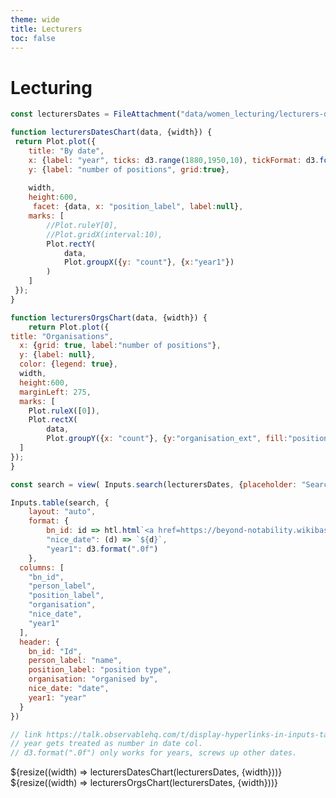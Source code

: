 ```yaml
---
theme: wide
title: Lecturers
toc: false
---
```


# Lecturing

```js
const lecturersDates = FileAttachment("data/women_lecturing/lecturers-dates.csv").csv({typed: true});

```



```js
function lecturersDatesChart(data, {width}) {
 return Plot.plot({
	title: "By date",
	x: {label: "year", ticks: d3.range(1880,1950,10), tickFormat: d3.format('d')},
	y: {label: "number of positions", grid:true},
	
	width,
	height:600,
	 facet: {data, x: "position_label", label:null},
	marks: [
		//Plot.ruleY[0],
		//Plot.gridX(interval:10),
		Plot.rectY(
			data,
			Plot.groupX({y: "count"}, {x:"year1"})
		)
	]
 });
}
```

```js
function lecturersOrgsChart(data, {width}) {
	return Plot.plot({
title: "Organisations",
  x: {grid: true, label:"number of positions"},
  y: {label: null},
  color: {legend: true},
  width,
  height:600,
  marginLeft: 275,
  marks: [
    Plot.ruleX([0]),
    Plot.rectX(
    	data, 
    	Plot.groupY({x: "count"}, {y:"organisation_ext", fill:"position_label", sort: {y: "x", reverse: true} }) )
  ]
});
}
```

```js
const search = view( Inputs.search(lecturersDates, {placeholder: "Search..."}) );
```




```js
Inputs.table(search, {
	layout: "auto",
	format: {
		bn_id: id => htl.html`<a href=https://beyond-notability.wikibase.cloud/entity/${id} target=_blank>${id}</a>`,
		"nice_date": (d) => `${d}`,
		"year1": d3.format(".0f")
	},
  columns: [
    "bn_id",
    "person_label",
    "position_label",
    "organisation",
    "nice_date",
    "year1"
  ], 
  header: {
    bn_id: "Id",
    person_label: "name",
    position_label: "position type",
    organisation: "organised by",
    nice_date: "date",
    year1: "year"
  }
})

// link https://talk.observablehq.com/t/display-hyperlinks-in-inputs-table/5947
// year gets treated as number in date col.
// d3.format(".0f") only works for years, screws up other dates.
```


<div class="grid grid-cols-1">
  <div class="card">
    ${resize((width) => lecturersDatesChart(lecturersDates, {width}))}
  </div>
</div>

<div class="grid grid-cols-1">
  <div class="card">
    ${resize((width) => lecturersOrgsChart(lecturersDates, {width}))}
  </div>
</div>



